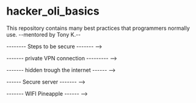 # hacker_oli_basics
This repository contains many best practices that programmers normally use.       --mentored by Tony K.--


-------- Steps to be secure -------
  -->



------- private VPN connection ---------
  -->


------- hidden trough the internet ------
  -->


------ Secure server -------
  -->


------- WIFI Pineapple ------
  -->


